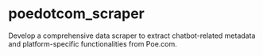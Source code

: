 # poedotcom_scraper
Develop a comprehensive data scraper to extract chatbot-related metadata and platform-specific functionalities from Poe.com.
